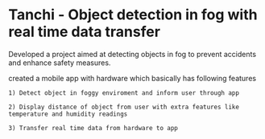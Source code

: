 # Tanchi - Object detection in fog with real time data transfer

Developed a project aimed at detecting objects in fog to prevent accidents and enhance safety measures.

created a mobile app with hardware which basically has following features

    1) Detect object in foggy enviroment and inform user through app

    2) Display distance of object from user with extra features like temperature and humidity readings

    3) Transfer real time data from hardware to app
